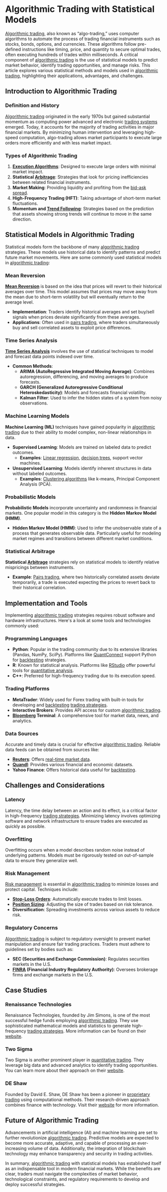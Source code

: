 # Algorithmic Trading with Statistical Models

[Algorithmic trading](../a/algorithmic_trading.md), also known as “algo-trading,” uses computer algorithms to automate the process of trading financial instruments such as stocks, bonds, options, and currencies. These algorithms follow pre-defined instructions like timing, price, and quantity to secure optimal trades, often executing hundreds of trades within milliseconds. A critical component of [algorithmic trading](../a/algorithmic_trading.md) is the use of statistical models to predict market behavior, identify trading opportunities, and manage risks. This article explores various statistical methods and models used in [algorithmic trading](../a/algorithmic_trading.md), highlighting their applications, advantages, and challenges.

## Introduction to Algorithmic Trading

### Definition and History

[Algorithmic trading](../a/algorithmic_trading.md) originated in the early 1970s but gained substantial momentum as computing power advanced and electronic [trading systems](../t/trading_systems.md) emerged. Today, it accounts for the majority of trading activities in major financial markets. By minimizing human intervention and leveraging high-speed computation, algo-trading allows market participants to execute large orders more efficiently and with less market impact.

### Types of Algorithmic Trading

1. **[Execution Algorithms](../e/execution_algorithms.md)**: Designed to execute large orders with minimal market impact.
2. **Statistical [Arbitrage](../a/arbitrage.md)**: Strategies that look for pricing inefficiencies between related financial instruments.
3. **Market Making**: Providing liquidity and profiting from the [bid-ask spread](../b/bid-ask_spread.md).
4. **High-Frequency Trading (HFT)**: Taking advantage of short-term market fluctuations.
5. **Momentum and [Trend Following](../t/trend_following.md)**: Strategies based on the prediction that assets showing strong trends will continue to move in the same direction.

## Statistical Models in Algorithmic Trading

Statistical models form the backbone of many [algorithmic trading](../a/algorithmic_trading.md) strategies. These models use historical data to identify patterns and predict future market movements. Here are some commonly used statistical models in [algorithmic trading](../a/algorithmic_trading.md):

### Mean Reversion

**[Mean Reversion](../m/mean_reversion.md)** is based on the idea that prices will revert to their historical averages over time. This model assumes that prices may move away from the mean due to short-term volatility but will eventually return to the average level.

- **Implementation**: Traders identify historical averages and set buy/sell signals when prices deviate significantly from these averages.
- **Applications**: Often used in [pairs trading](../p/pairs_trading.md), where traders simultaneously buy and sell correlated assets to exploit price differences.

### Time Series Analysis

**[Time Series Analysis](../t/time_series_analysis.md)** involves the use of statistical techniques to model and forecast data points indexed over time.

- **Common Methods**:
  - **ARIMA (AutoRegressive Integrated Moving Average)**: Combines autoregression, differencing, and moving averages to produce forecasts.
  - **GARCH (Generalized Autoregressive Conditional Heteroskedasticity)**: Models and forecasts financial volatility.
  - **Kalman Filter**: Used to infer the hidden states of a system from noisy observations.

### Machine Learning Models

**Machine Learning (ML)** techniques have gained popularity in [algorithmic trading](../a/algorithmic_trading.md) due to their ability to model complex, non-linear relationships in data.

- **Supervised Learning**: Models are trained on labeled data to predict outcomes.
  - **Examples**: [Linear regression](../l/linear_regression.md), [decision trees](../d/decision_trees.md), support vector machines.
- **Unsupervised Learning**: Models identify inherent structures in data without labeled outcomes.
  - **Examples**: [Clustering algorithms](../c/clustering_algorithms.md) like k-means, Principal Component Analysis (PCA).

### Probabilistic Models

**Probabilistic Models** incorporate uncertainty and randomness in financial markets. One popular model in this category is the **Hidden Markov Model (HMM)**.

- **Hidden Markov Model (HMM)**: Used to infer the unobservable state of a process that generates observable data. Particularly useful for modeling market regimes and transitions between different market conditions.

### Statistical Arbitrage

**Statistical [Arbitrage](../a/arbitrage.md)** strategies rely on statistical models to identify relative mispricings between instruments.

- **Example**: [Pairs trading](../p/pairs_trading.md), where two historically correlated assets deviate temporarily, a trade is executed expecting the prices to revert back to their historical correlation.

## Implementation and Tools

Implementing [algorithmic trading](../a/algorithmic_trading.md) strategies requires robust software and hardware infrastructures. Here's a look at some tools and technologies commonly used:

### Programming Languages

- **Python**: Popular in the trading community due to its extensive libraries (Pandas, NumPy, SciPy). Platforms like [QuantConnect](https://www.quantconnect.com) support Python for [backtesting](../b/backtesting.md) strategies.
- **R**: Known for statistical analysis. Platforms like [RStudio](https://www.rstudio.com) offer powerful tools for [quantitative analysis](../q/quantitative_analysis.md).
- **C++**: Preferred for high-frequency trading due to its execution speed.

### Trading Platforms

- **MetaTrader**: Widely used for Forex trading with built-in tools for developing and [backtesting](../b/backtesting.md) [trading strategies](../t/trading_strategies.md).
- **Interactive Brokers**: Provides API access for custom [algorithmic trading](../a/algorithmic_trading.md).
- **[Bloomberg](../b/bloomberg.md) Terminal**: A comprehensive tool for market data, news, and analytics.

### Data Sources

Accurate and timely data is crucial for effective [algorithmic trading](../a/algorithmic_trading.md). Reliable data feeds can be obtained from sources like:

- **[Reuters](../r/reuters.md)**: Offers [real-time market data](../r/real-time_market_data.md).
- **[Quandl](../q/quandl.md)**: Provides various financial and economic datasets.
- **Yahoo Finance**: Offers historical data useful for [backtesting](../b/backtesting.md).

## Challenges and Considerations

### Latency

Latency, the time delay between an action and its effect, is a critical factor in high-frequency [trading strategies](../t/trading_strategies.md). Minimizing latency involves optimizing software and network infrastructure to ensure trades are executed as quickly as possible.

### Overfitting

Overfitting occurs when a model describes random noise instead of underlying patterns. Models must be rigorously tested on out-of-sample data to ensure they generalize well.

### Risk Management

[Risk management](../r/risk_management.md) is essential in [algorithmic trading](../a/algorithmic_trading.md) to minimize losses and protect capital. Techniques include:

- **[Stop-Loss Orders](../s/stop-loss_orders.md)**: Automatically execute trades to limit losses.
- **[Position Sizing](../p/position_sizing.md)**: Adjusting the size of trades based on risk tolerance.
- **Diversification**: Spreading investments across various assets to reduce risk.

### Regulatory Concerns

[Algorithmic trading](../a/algorithmic_trading.md) is subject to regulatory oversight to prevent market manipulation and ensure fair trading practices. Traders must adhere to guidelines set by bodies such as:

- **SEC (Securities and Exchange Commission)**: Regulates securities markets in the U.S.
- **[FINRA](../f/finra.md) (Financial Industry Regulatory Authority)**: Oversees brokerage firms and exchange markets in the U.S.

## Case Studies

### Renaissance Technologies

Renaissance Technologies, founded by Jim Simons, is one of the most successful hedge funds employing [algorithmic trading](../a/algorithmic_trading.md). They use sophisticated mathematical models and statistics to generate high-frequency [trading strategies](../t/trading_strategies.md). More information can be found on their [website](https://www.rentec.com).

### Two Sigma

Two Sigma is another prominent player in [quantitative trading](../q/quantitative_trading.md). They leverage big data and advanced analytics to identify trading opportunities. You can learn more about their approach on their [website](https://www.twosigma.com).

### DE Shaw

Founded by David E. Shaw, DE Shaw has been a pioneer in [proprietary trading](../p/proprietary_trading.md) using computational methods. Their research-driven approach combines finance with technology. Visit their [website](https://www.deshaw.com) for more information.

## Future of Algorithmic Trading

Advancements in artificial intelligence (AI) and machine learning are set to further revolutionize [algorithmic trading](../a/algorithmic_trading.md). Predictive models are expected to become more accurate, adaptive, and capable of processing an ever-increasing volume of data. Additionally, the integration of blockchain technology may enhance transparency and security in trading activities.

In summary, [algorithmic trading](../a/algorithmic_trading.md) with statistical models has established itself as an indispensable tool in modern financial markets. While the benefits are clear, traders must navigate the complexities of market behavior, technological constraints, and regulatory requirements to develop and deploy successful strategies.